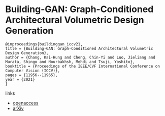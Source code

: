 # Building-GAN: Graph-Conditioned Architectural Volumetric Design Generation

```
@inproceedings{buildinggan_iccv21,
title = {Building-GAN: Graph-Conditioned Architectural Volumetric Design Generation},
author = {Chang, Kai-Hung and Cheng, Chin-Yi and Luo, Jieliang and Murata, Shingo and Nourbakhsh, Mehdi and Tsuji, Yoshito},
booktitle = {Proceedings of the IEEE/CVF International Conference on Computer Vision (ICCV)},
pages = {11956--11965},
year = {2021}
}
```

links
- [openaccess](http://openaccess.thecvf.com//content/ICCV2021/html/Chang_Building-GAN_Graph-Conditioned_Architectural_Volumetric_Design_Generation_ICCV_2021_paper.html)
- [arXiv](https://arxiv.org/abs/2104.13316)

